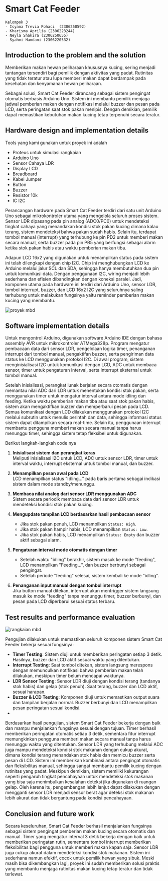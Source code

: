# Smart Cat Feeder 
```
Kelompok 3
- Isyana Trevia Pohaci	(2306250592)
- Kharisma Aprilia (2306223244)
- Neyla Shakira (2306250655)
- Syahmi Hamdani (2306220532)
```

## Introduction to the problem and the solution

Memberikan makan hewan peliharaan khususnya kucing, sering menjadi tantangan tersendiri bagi pemilik dengan aktivitas yang padat. Rutinitas yang tidak teratur atau lupa memberi makan dapat berdampak pada kesehatan dan kenyamanan hewan peliharaan.

Sebagai solusi, Smart Cat Feeder dirancang sebagai sistem pengingat otomatis berbasis Arduino Uno. Sistem ini membantu pemilik menjaga jadwal pemberian makan dengan notifikasi melalui buzzer dan pesan pada LCD, serta peringatan saat stok pakan menipis. Dengan demikian, pemilik dapat memastikan kebutuhan makan kucing tetap terpenuhi secara teratur.

## Hardware design and implementation details

Tools yang kami gunakan untuk proyek ini adalah
- Proteus untuk simulasi rangkaian
- Arduino Uno
- Sensor Cahaya LDR
- Display LCD
- Breadboard
- Kabel Jumper
- Button
- Buzzer
- Resistor 10k
- IC I2C

Perancangan hardware pada Smart Cat Feeder terdiri dari satu unit Arduino Uno sebagai mikrokontroler utama yang mengelola seluruh proses sistem. Sensor LDR dipasang pada pin analog (ADC0/PC0) untuk mendeteksi tingkat cahaya yang menandakan kondisi stok pakan kucing dimana kalau terang, sistem mendeteksi bahwa pakan sudah habis. Selain itu, terdapat tombol manual (interrupt) yang terhubung ke pin PD2 untuk memberi makan secara manual, serta buzzer pada pin PB5 yang berfungsi sebagai alarm ketika stok pakan habis atau waktu pemberian makan tiba.

Adapun LCD 16x2 yang digunakan untuk menampilkan status pada sistem ini telah dilengkapi dengan chip I2C. Chip ini menghubungkan LCD ke Arduino melalui jalur SCL dan SDA, sehingga hanya membutuhkan dua pin untuk komunikasi data. Dengan penggunaan I2C, wiring menjadi lebih sederhana dan efisien dibandingkan dengan koneksi paralel. Jadi, komponen utama pada hardware ini terdiri dari Arduino Uno, sensor LDR, tombol interrupt, buzzer, dan LCD 16x2 I2C yang seluruhnya saling terhubung untuk melakukan fungsinya yaitu reminder pemberian makan kucing yang membantu.

![proyek mbd](https://hackmd.io/_uploads/SyE6mvw-ex.jpg)

## Software implementation details

Untuk mengontrol Arduino, digunakan software Arduino IDE dengan bahasa assembly AVR untuk mikrokontroler ATMega328p. Program mengatur pembacaan data dari sensor LDR, pengelolaan logika timer, penanganan interrupt dari tombol manual, pengaktifan buzzer, serta pengiriman data status ke LCD menggunakan protokol I2C. Di awal program, sistem menginisialisasi I2C untuk komunikasi dengan LCD, ADC untuk membaca sensor, timer untuk pengaturan interval, serta interrupt eksternal untuk tombol manual.

Setelah inisialisasi, perangkat lunak berjalan secara otomatis dengan memantau nilai ADC dari LDR untuk menentukan kondisi stok pakan, serta menggunakan timer untuk mengatur interval antara mode idling dan feeding. Ketika waktu pemberian makan tiba atau saat stok pakan habis, sistem akan mengaktifkan buzzer dan memperbarui pesan pada LCD. Semua komunikasi dengan LCD dilakukan menggunakan protokol I2C melalui subrutin untuk menulis perintah dan data, sehingga informasi status sistem dapat ditampilkan secara real-time. Selain itu, penggunaan interrupt membantu pengguna memberi makan secara manual tanpa harus menunggu timer, sehingga sistem tetap fleksibel untuk digunakan.

Berikut langkah-langkah code nya
1. **Inisialisasi sistem dan perangkat keras**  
   Meliputi inisialisasi I2C untuk LCD, ADC untuk sensor LDR, timer untuk interval waktu, interrupt eksternal untuk tombol manual, dan buzzer.

2. **Menampilkan pesan awal pada LCD**  
   LCD menampilkan status "Idling..." pada baris pertama sebagai indikasi sistem dalam mode standby/menunggu.

3. **Membaca nilai analog dari sensor LDR menggunakan ADC**  
   Sistem secara periodik membaca data dari sensor LDR untuk mendeteksi kondisi stok pakan kucing.

4. **Mengupdate tampilan LCD berdasarkan hasil pembacaan sensor**
   - Jika stok pakan penuh, LCD menampilkan `Status: High`.
   - Jika stok pakan hampir habis, LCD menampilkan `Status: Low`.
   - Jika stok pakan habis, LCD menampilkan `Status: Empty` dan buzzer aktif sebagai alarm.

5. **Pengaturan interval mode otomatis dengan timer**
   - Setelah waktu "idling" berakhir, sistem masuk ke mode "feeding", LCD menampilkan "Feeding...", dan buzzer berbunyi sebagai pengingat.
   - Setelah periode "feeding" selesai, sistem kembali ke mode "idling".

6. **Penanganan input manual dengan tombol interrupt**  
   Jika button manual ditekan, interrupt akan mentrigger sistem langsung masuk ke mode "feeding" tanpa menunggu timer, buzzer berbunyi, dan pesan pada LCD diperbarui sesuai status terbaru.


## Test results and performance evaluation

![rangkaian mbd](https://hackmd.io/_uploads/SJ0ULvv-xe.jpg)

Pengujian dilakukan untuk memastikan seluruh komponen sistem Smart Cat Feeder bekerja sesuai fungsinya:
- **Timer Testing**: Sistem diuji untuk memberikan peringatan setiap 3 detik. Hasilnya, buzzer dan LCD aktif sesuai waktu yang ditentukan.
- **Interrupt Testing**: Saat tombol ditekan, sistem langsung merespons dengan memunculkan notifikasi bahwa pemberian makan telah dilakukan, meskipun timer belum mencapai waktunya.
- **LDR Sensor Testing**: Sensor LDR diuji dengan kondisi terang (tandanya stok habis) dan gelap (stok penuh). Saat terang, buzzer dan LCD aktif, sesuai harapan.
- **Buzzer & LCD Testing**: Komponen diuji untuk memastikan output suara dan tampilan berjalan normal. Buzzer berbunyi dan LCD menampilkan pesan peringatan sesuai kondisi.
- 
Berdasarkan hasil pengujian, sistem Smart Cat Feeder bekerja dengan baik dan mampu menjalankan fungsinya sesuai dengan tujuan. Timer berhasil memberikan peringatan otomatis setiap 3 detik, sementara fitur interrupt memungkinkan pengguna memberi makan secara manual tanpa harus menunggu waktu yang ditentukan. Sensor LDR yang terhubung melalui ADC juga mampu mendeteksi kondisi stok makanan dengan cukup akurat, dimana kondisi terang menandakan stok habis dan memicu buzzer serta pesan di LCD. Sistem ini memberikan kombinasi antara pengingat otomatis dan fleksibilitas manual, sehingga sangat membantu pemilik kucing dengan rutinitas yang padat. Meskipun demikian, sistem memiliki kekurangan seperti pengaruh tingkat pencahayaan untuk mendeteksi stok makanan yang bisa saja menimbulkan kesalahan deteksi jika digunakan di ruangan gelap. Oleh karena itu, pengembangan lebih lanjut dapat dilakukan dengan mengganti sensor LDR menjadi sensor berat agar deteksi stok makanan lebih akurat dan tidak bergantung pada kondisi pencahayaan.

## Conclusion and future work

Secara keseluruhan, Smart Cat Feeder berhasil menjalankan fungsinya sebagai sistem pengingat pemberian makan kucing secara otomatis dan manual. Timer yang mengatur interval 3 detik bekerja dengan baik untuk memberikan peringatan rutin, sementara tombol interrupt memberikan fleksibilitas bagi pengguna untuk memberi makan kapan saja. Sensor LDR juga cukup akurat dalam mendeteksi kondisi stok makanan. Sistem ini sederhana namun efektif, cocok untuk pemilik hewan yang sibuk. Meski masih bisa dikembangkan lagi, proyek ini sudah memberikan solusi praktis yang membantu menjaga rutinitas makan kucing tetap teratur dan tidak terlewat.

